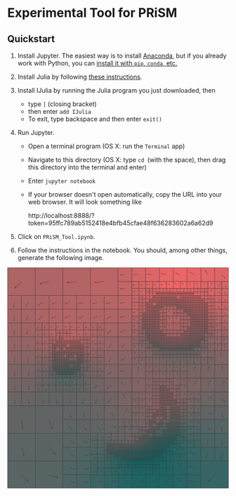 # Experimental Tool for PRiSM

## Quickstart

1. Install Jupyter. The easiest way is to install [Anaconda](https://anaconda.com), but if you already work with Python, you can [install it with `pip`, `conda`, etc.](https://jupyter.org/install)

2. Install Julia by following [these instructions](https://julialang.org/downloads/).

3. Install IJulia by running the Julia program you just downloaded, then

    - type `]` (closing bracket)
    - then enter `add IJulia`
    - To exit, type backspace and then enter `exit()`

4. Run Jupyter.

    - Open a terminal program (OS X: run the `Terminal` app)
    - Navigate to this directory (OS X: type `cd `(with the space), then drag this directory into the terminal and enter)
    - Enter `jupyter notebook`
    - If your browser doesn't open automatically, copy the URL into your web browser. It will look something like

         http://localhost:8888/?token=95ffc789ab5152418e4bfb45cfae48f636283602a6a62d9

6. Click on `PRiSM_Tool.ipynb`.

7. Follow the instructions in the notebook. You should, among other things, generate the following image.

![Quickstart expected image](images/quickstart_expected.png)
